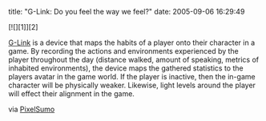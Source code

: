 title: "G-Link: Do you feel the way we feel?"
date: 2005-09-06 16:29:49 

<div class='PostIcon' markdown='1'>[![][1]][2]</div>

[G-Link][2] is a device that maps the habits of a player onto their character in a game. By recording the actions and environments experienced by the player throughout the day (distance walked, amount of speaking, metrics of inhabited environments), the device maps the gathered statistics to the players avatar in the game world. If the player is inactive, then the in-game character will be physically weaker. Likewise, light levels around the player will effect their alignment in the game.

via [PixelSumo][3]

   [1]: http://images.nonpolynomial.com/nonpolynomial.com/blog/glink.jpg
   [2]: http://miolnir.co.uk/glink/
   [3]: http://www.pixelsumo.com

